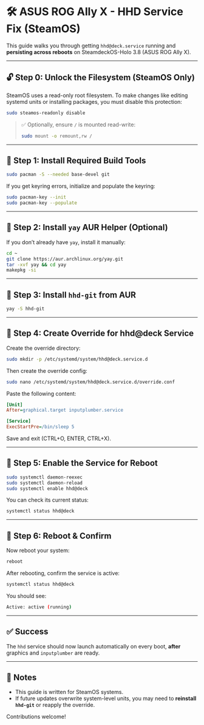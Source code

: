 # 🛠️ ASUS ROG Ally X - HHD Service Fix (SteamOS)

This guide walks you through getting `hhd@deck.service` running and **persisting across reboots** on SteamdeckOS-Holo 3.8 (ASUS ROG Ally X).

---

## 🔓 Step 0: Unlock the Filesystem (SteamOS Only)

SteamOS uses a read-only root filesystem. To make changes like editing systemd units or installing packages, you must disable this protection:

```bash
sudo steamos-readonly disable
```

> ✅ Optionally, ensure `/` is mounted read-write:
>
> ```bash
> sudo mount -o remount,rw /
> ```

---

## 📆 Step 1: Install Required Build Tools

```bash
sudo pacman -S --needed base-devel git
```

If you get keyring errors, initialize and populate the keyring:

```bash
sudo pacman-key --init
sudo pacman-key --populate
```

---

## 💾 Step 2: Install `yay` AUR Helper (Optional)

If you don’t already have `yay`, install it manually:

```bash
cd ~
git clone https://aur.archlinux.org/yay.git
tar -xvf yay && cd yay
makepkg -si
```

---

## 🧰 Step 3: Install `hhd-git` from AUR

```bash
yay -S hhd-git
```

---

## 🔧 Step 4: Create Override for hhd\@deck Service

Create the override directory:

```bash
sudo mkdir -p /etc/systemd/system/hhd@deck.service.d
```

Then create the override config:

```bash
sudo nano /etc/systemd/system/hhd@deck.service.d/override.conf
```

Paste the following content:

```ini
[Unit]
After=graphical.target inputplumber.service

[Service]
ExecStartPre=/bin/sleep 5
```

Save and exit (CTRL+O, ENTER, CTRL+X).

---

## 🔁 Step 5: Enable the Service for Reboot

```bash
sudo systemctl daemon-reexec
sudo systemctl daemon-reload
sudo systemctl enable hhd@deck
```

You can check its current status:

```bash
systemctl status hhd@deck
```

---

## 🔄 Step 6: Reboot & Confirm

Now reboot your system:

```bash
reboot
```

After rebooting, confirm the service is active:

```bash
systemctl status hhd@deck
```

You should see:

```bash
Active: active (running)
```

---

## ✅ Success

The `hhd` service should now launch automatically on every boot, **after** graphics and `inputplumber` are ready.

---

## 🧠 Notes

* This guide is written for SteamOS systems.
* If future updates overwrite system-level units, you may need to **reinstall `hhd-git`** or reapply the override.

Contributions welcome!
